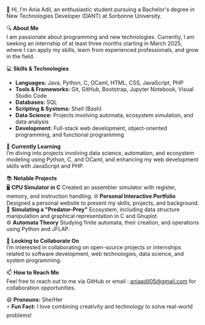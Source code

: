 👋 Hi, I’m Ania Adil, an enthusiastic student pursuing a Bachelor's degree in New Technologies Developer (DANT) at Sorbonne University.

🔍 **About Me**  
I am passionate about programming and new technologies. Currently, I am seeking an internship of at least three months starting in March 2025, where I can apply my skills, learn from experienced professionals, and grow in the field.

💻 **Skills & Technologies**  
- **Languages:** Java, Python, C, OCaml, HTML, CSS, JavaScript, PHP  
- **Tools & Frameworks:** Git, GitHub, Bootstrap, Jupyter Notebook, Visual Studio Code  
- **Databases:** SQL  
- **Scripting & Systems:** Shell (Bash)  
- **Data Science:** Projects involving automata, ecosystem simulation, and data analysis  
- **Development:** Full-stack web development, object-oriented programming, and functional programming

🌱 **Currently Learning**  
I’m diving into projects involving data science, automation, and ecosystem modeling using Python, C, and OCaml, and enhancing my web development skills with JavaScript and PHP.

📚 **Notable Projects**  
🖥️ **CPU Simulator in C**
Created an assembler simulator with register, memory, and instruction handling.
🌐 **Personal Interactive Portfolio**
Designed a personal website to present my skills, projects, and background. 
🐾 **Simulating a "Predator-Prey"** 
Ecosystem, including data structure manipulation and graphical representation in C and Gnuplot.  
⚙️ **Automata Theory**
Studying finite automata, their creation, and operations using Python and JFLAP.

🤝 **Looking to Collaborate On**  
I’m interested in collaborating on open-source projects or internships related to software development, web technologies, data science, and system programming.

📫 **How to Reach Me**  
Feel free to reach out to me via GitHub or email : aniaadil05@gmail.com for collaboration opportunities.

😄 **Pronouns:** She/Her  
⚡ **Fun Fact:** I love combining creativity and technology to solve real-world problems!
